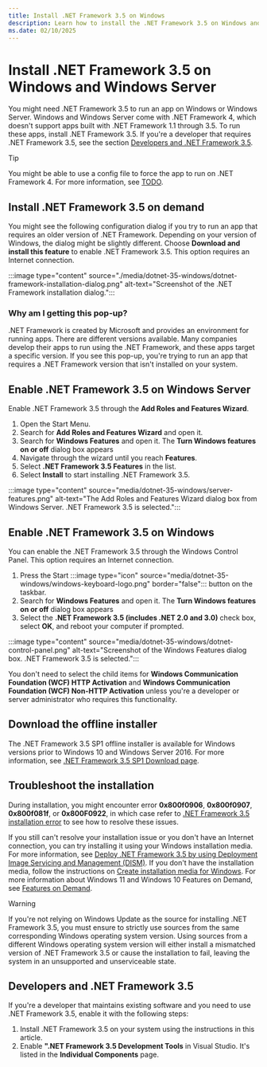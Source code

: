 ```yaml
---
title: Install .NET Framework 3.5 on Windows
description: Learn how to install the .NET Framework 3.5 on Windows and Windows Server. .NET Framework 3.5 can run apps that target .NET Framework 1.0 through 3.5.
ms.date: 02/10/2025
---
```

# Install .NET Framework 3.5 on Windows and Windows Server

You might need .NET Framework 3.5 to run an app on Windows or Windows Server. Windows and Windows Server come with .NET Framework 4, which doesn't support apps built with .NET Framework 1.1 through 3.5. To run these apps, install .NET Framework 3.5. If you're a developer that requires .NET Framework 3.5, see the section [Developers and .NET Framework 3.5](#developers-and-net-framework-35).

> [!TIP]
> You might be able to use a config file to force the app to run on .NET Framework 4. For more information, see [TODO]().

## Install .NET Framework 3.5 on demand

You might see the following configuration dialog if you try to run an app that requires an older version of .NET Framework. Depending on your version of Windows, the dialog might be slightly different. Choose **Download and install this feature** to enable .NET Framework 3.5. This option requires an Internet connection.

:::image type="content" source="./media/dotnet-35-windows/dotnet-framework-installation-dialog.png" alt-text="Screenshot of the .NET Framework installation dialog.":::

### Why am I getting this pop-up?

.NET Framework is created by Microsoft and provides an environment for running apps. There are different versions available. Many companies develop their apps to run using the .NET Framework, and these apps target a specific version. If you see this pop-up, you're trying to run an app that requires a .NET Framework version that isn't installed on your system.

## Enable .NET Framework 3.5 on Windows Server

Enable .NET Framework 3.5 through the **Add Roles and Features Wizard**.

1. Open the Start Menu.
1. Search for **Add Roles and Features Wizard** and open it.
1. Search for **Windows Features** and open it. The **Turn Windows features on or off** dialog box appears
1. Navigate through the wizard until you reach **Features**.
1. Select **.NET Framework 3.5 Features** in the list.
1. Select **Install** to start installing .NET Framework 3.5.

:::image type="content" source="media/dotnet-35-windows/server-features.png" alt-text="The Add Roles and Features Wizard dialog box from Windows Server. .NET Framework 3.5 is selected.":::

## Enable .NET Framework 3.5 on Windows

You can enable the .NET Framework 3.5 through the Windows Control Panel. This option requires an Internet connection.

1. Press the Start :::image type="icon" source="media/dotnet-35-windows/windows-keyboard-logo.png" border="false"::: button on the taskbar.
1. Search for **Windows Features** and open it. The **Turn Windows features on or off** dialog box appears
1. Select the **.NET Framework 3.5 (includes .NET 2.0 and 3.0)** check box, select **OK**, and reboot your computer if prompted.

:::image type="content" source="media/dotnet-35-windows/dotnet-control-panel.png" alt-text="Screenshot of the Windows Features dialog box. .NET Framework 3.5 is selected.":::

You don't need to select the child items for **Windows Communication Foundation (WCF) HTTP Activation** and **Windows Communication Foundation (WCF) Non-HTTP Activation** unless you're a developer or server administrator who requires this functionality.

## Download the offline installer

The .NET Framework 3.5 SP1 offline installer is available for Windows versions prior to Windows 10 and Windows Server 2016. For more information, see [.NET Framework 3.5 SP1 Download page](https://dotnet.microsoft.com/download/dotnet-framework/net35-sp1?wt.mc_id=install-docs).

## Troubleshoot the installation

During installation, you might encounter error **0x800f0906**, **0x800f0907**, **0x800f081f**, or **0x800F0922**, in which case refer to [.NET Framework 3.5 installation error](https://support.microsoft.com/help/2734782/net-framework-3-5-installation-error-0x800f0906--0x800f081f--0x800f09) to see how to resolve these issues.

If you still can't resolve your installation issue or you don't have an Internet connection, you can try installing it using your Windows installation media. For more information, see [Deploy .NET Framework 3.5 by using Deployment Image Servicing and Management (DISM)](/windows-hardware/manufacture/desktop/deploy-net-framework-35-by-using-deployment-image-servicing-and-management--dism). If you don't have the installation media, follow the instructions on [Create installation media for Windows](https://support.microsoft.com/help/15088/windows-create-installation-media). For more information about Windows 11 and Windows 10 Features on Demand, see [Features on Demand](/windows-hardware/manufacture/desktop/features-on-demand-v2--capabilities).

> [!WARNING]
> If you're not relying on Windows Update as the source for installing .NET Framework 3.5, you must ensure to strictly use sources from the same corresponding Windows operating system version. Using sources from a different Windows operating system version will either install a mismatched version of .NET Framework 3.5 or cause the installation to fail, leaving the system in an unsupported and unserviceable state.

## Developers and .NET Framework 3.5

If you're a developer that maintains existing software and you need to use .NET Framework 3.5, enable it with the following steps:

1. Install .NET Framework 3.5 on your system using the instructions in this article.
1. Enable **".NET Framework 3.5 Development Tools** in Visual Studio. It's listed in the **Individual Components** page.
